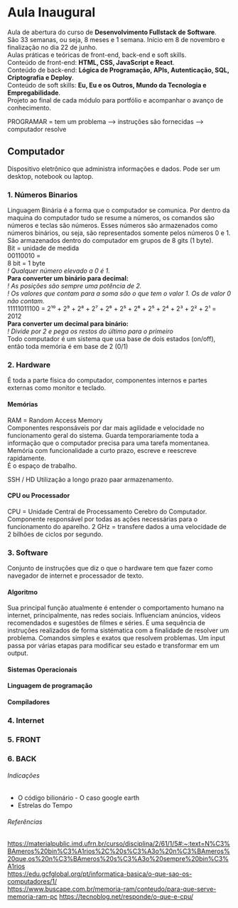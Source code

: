   # Aula Inaugural  
  Aula de abertura do curso de **Desenvolvimento Fullstack de Software**.  
  São 33 semanas, ou seja, 8 meses e 1 semana. Início em 8 de novembro e finalização no dia 22 de junho.  
  Aulas práticas e teóricas de front-end, back-end e soft skills.  
  Conteúdo de front-end: **HTML, CSS, JavaScript e React**.  
  Conteúdo de back-end: **Lógica de Programação, APIs, Autenticação, SQL, Criptografia e Deploy**.   
  Conteúdo de soft skills: **Eu, Eu e os Outros, Mundo da Tecnologia e Empregabilidade**.  
  Projeto ao final de cada módulo para portfólio e acompanhar o avanço de conhecimento.  
  
  PROGRAMAR = tem um problema --> instruções são fornecidas --> computador resolve
  
  ## Computador 
  Dispositivo eletrônico que administra informações e dados. Pode ser um desktop, notebook ou laptop.
  
  ### 1. Números Binarios  
  Linguagem Binária é a forma que o computador se comunica. Por dentro da maquina do computador tudo se resume a números, os comandos são números e teclas são números. Esses números são armazenados como números binários, ou seja, são representados somente pelos números 0 e 1. São armazenados dentro do computador em grupos de 8 gits (1 byte).  
  Bit = unidade de medida  
  00110010 =   
  8 bit = 1 byte  
  *! Qualquer número elevado a 0 é 1.*  
  **Para converter um binário para decimal:**  
  *! As posições são sempre uma potência de 2.*  
  *! Os valores que contam para a soma são o que tem o valor 1. Os de valor 0 não contam.*  
  11111011100 = 2¹⁰ + 2⁹ + 2⁸ + 2⁷ + 2⁶ + 2⁵ + 2⁶ + 2⁵ + 2⁴ + 2³ + 2² + 2¹ = 2012  
  **Para converter um decimal para binário:**  
  *! Divide por 2 e pega os restos do último para o primeiro*  
  Todo computador é um sistema que usa base de dois estados (on/off), então toda memória é em base de 2 (0/1)
  
  ### 2. Hardware 
É toda a parte física do computador, componentes internos e partes externas como monitor e teclado.

#### Memórias
RAM = Random Access Memory  
Componentes responsáveis por dar mais agilidade e velocidade no funcionamento geral do sistema. Guarda temporariamente toda a informação que o computador precisa para uma tarefa momentanea.  
Memória com funcionalidade a curto prazo, escreve e reescreve rapidamente.  
É o espaço de trabalho.  

SSH / HD
Utilização a longo prazo paar armazenamento.

#### CPU ou Processador
CPU = Unidade Central de Processamento
Cerebro do Computador. Componente responsável por todas as ações necessárias para o funcionamento do aparelho. 
2 GHz = transfere dados a uma velocidade de 2 bilhões de ciclos por segundo.

### 3. Software
Conjunto de instruções que diz o que o hardware tem que fazer como navegador de internet e processador de texto. 

#### Algoritmo
Sua principal função atualmente é entender o comportamento humano na internet, principalmente, nas redes sociais. Influenciam anúncios, vídeos recomendados e sugestões de filmes e séries. 
É uma sequência de instruções realizados de forma sistématica com a finalidade de resolver um problema. Comandos simples e exatos que resolvem problemas.
Um input passa por várias etapas para modificar seu estado e transformar em um output.

#### Sistemas Operacionais

#### Linguagem de programação

#### Compiladores

### 4. Internet

### 5. FRONT 

### 6. BACK

###### Indicações
- O código bilionário - O caso google earth
- Estrelas do Tempo

###### Referências
https://materialpublic.imd.ufrn.br/curso/disciplina/2/61/1/5#:~:text=N%C3%BAmeros%20bin%C3%A1rios%2C%20s%C3%A3o%20n%C3%BAmeros%20que,os%20n%C3%BAmeros%20s%C3%A3o%20sempre%20bin%C3%A1rios  
https://edu.gcfglobal.org/pt/informatica-basica/o-que-sao-os-computadores/1/  
https://www.buscape.com.br/memoria-ram/conteudo/para-que-serve-memoria-ram-pc
https://tecnoblog.net/responde/o-que-e-cpu/
